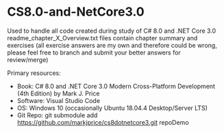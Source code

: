 # CS8.0-and-NetCore3.0
Used to handle all code created during study of C# 8.0 and .NET Core 3.0
readme_chapter_X_Overview.txt files contain chapter summary and exercises (all exercise answers are my own and therefore could be wrong, please feel free to branch and submit your better answers for review/merge)

Primary resources:
- Book: C# 8.0 and .NET Core 3.0 Modern Cross-Platform Development (4th Edition) by Mark J. Price
- Software: Visual Studio Code
- OS: Windows 10 (occasionally Ubuntu 18.04.4 Desktop/Server LTS)
- Git Repo: git submodule add https://github.com/markjprice/cs8dotnetcore3.git repoDemo